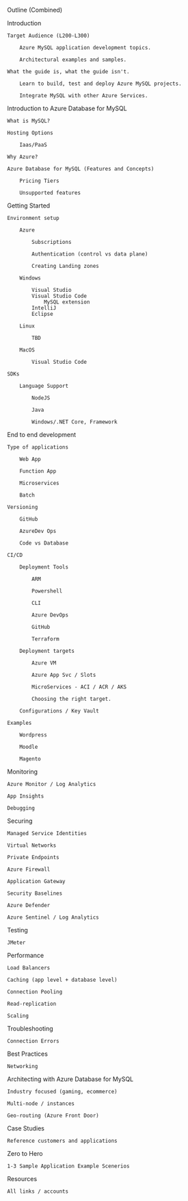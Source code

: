 Outline (Combined)

Introduction

	Target Audience (L200-L300)
	
		Azure MySQL application development topics.
		
		Architectural examples and samples.
	
	What the guide is, what the guide isn't.
	
		Learn to build, test and deploy Azure MySQL projects.
		
		Integrate MySQL with other Azure Services.

Introduction to Azure Database for MySQL

	What is MySQL?
	
	Hosting Options
	
		Iaas/PaaS
	
	Why Azure?
	
	Azure Database for MySQL (Features and Concepts)
	
		Pricing Tiers
		
		Unsupported features

Getting Started

	Environment setup
	
		Azure
		
			Subscriptions
			
			Authentication (control vs data plane)
			
			Creating Landing zones
	
		Windows
		
			Visual Studio
			Visual Studio Code
				MySQL extension
			IntelliJ
			Eclipse
		
		Linux
		
			TBD
		
		MacOS
		
			Visual Studio Code
			
	SDKs
	
		Language Support
		
			NodeJS
			
			Java
			
			Windows/.NET Core, Framework

End to end development

	Type of applications
	
		Web App
		
		Function App
		
		Microservices
		
		Batch
		
	Versioning
	
		GitHub
		
		AzureDev Ops
		
		Code vs Database
	
	CI/CD
	
		Deployment Tools
		
			ARM
			
			Powershell
			
			CLI
			
			Azure DevOps
			
			GitHub
			
			Terraform
			
		Deployment targets
		
			Azure VM
			
			Azure App Svc / Slots
			
			MicroServices - ACI / ACR / AKS
			
			Choosing the right target.
		
		Configurations / Key Vault 
		
	Examples
	
		Wordpress
		
		Moodle
		
		Magento

Monitoring

	Azure Monitor / Log Analytics
	
	App Insights
	
	Debugging
	
Securing

	Managed Service Identities
	
	Virtual Networks
	
	Private Endpoints
	
	Azure Firewall
	
	Application Gateway
	
	Security Baselines
	
	Azure Defender
	
	Azure Sentinel / Log Analytics

Testing

	JMeter
	
Performance

	Load Balancers
	
	Caching (app level + database level)
	
	Connection Pooling
	
	Read-replication
	
	Scaling

Troubleshooting

	Connection Errors

Best Practices

	Networking

Architecting with Azure Database for MySQL

	Industry focused (gaming, ecommerce)
	
	Multi-node / instances
	
	Geo-routing (Azure Front Door)
	
Case Studies

	Reference customers and applications
	
Zero to Hero

	1-3 Sample Application Example Scenerios
	
Resources

	All links / accounts